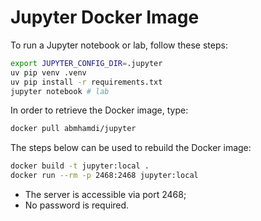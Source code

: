 # Jupyter Docker Image

To run a Jupyter notebook or lab, follow these steps:
```zsh
export JUPYTER_CONFIG_DIR=.jupyter
uv pip venv .venv
uv pip install -r requirements.txt
jupyter notebook # lab
```
In order to retrieve the Docker image, type:
```zsh
docker pull abmhamdi/jupyter
```
The steps below can be used to rebuild the Docker image:
```zsh
docker build -t jupyter:local .
docker run --rm -p 2468:2468 jupyter:local
```
+ The server is accessible via port 2468;
+ No password is required.
